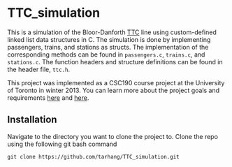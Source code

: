 # TTC_simulation
This is a simulation of the Bloor-Danforth [TTC](http://www.ttc.ca/) line using custom-defined linked list data structures in C. The simulation is done by implementing passengers, trains, and stations as structs. The implementation of the corresponding methods can be found in `passengers.c`, `trains.c`, and `stations.c`. The function headers and structure definitions can be found in the header file, `ttc.h`. 

This project was implemented as a CSC190 course project at the University of Toronto in winter 2013. You can learn more about the project goals and requirements [here](http://www.cs.toronto.edu/~patitsas/cs190/lab3.html) and [here](http://www.cs.toronto.edu/~patitsas/cs190/lab4.html). 

## Installation
Navigate to the directory you want to clone the project to. Clone the repo using the following git bash command
```
git clone https://github.com/tarhang/TTC_simulation.git
```
